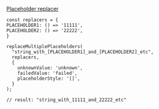 [Placeholder replacer](https://github.com/drinkins85/notes/blob/main/src/placeholder-replacer/placeholder-replacer.ts)
```
const replacers = {
PLACEHOLDER1: () => '11111',
PLACEHOLDER2: () => '22222',
}

replaceMultiplePlaceholders(
  "string_with_[PLACEHOLDER1]_and_[PLACEHOLDER2]_etc",
  replacers,
  {
    unknownValue: 'unknown',
    failedValue: 'failed',
    placeholderStyle: '[]',
  }
);

// result: "string_with_11111_and_22222_etc"

```

